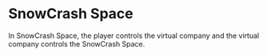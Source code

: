 # SnowCrash Space

In SnowCrash Space, the player controls the virtual company and the virtual company controls the SnowCrash Space.
